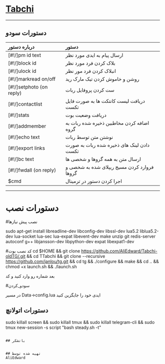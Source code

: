 # [Tabchi](https://telegram.me/LuaError)
* * *

## دستورات سودو

| درباره دستور | دستور |
|:--------|:-------------------------------------------|
| [#!/]pm id text | ارسال پیام به ایدی مورد نظر |
| [#!/]block id | بلاک کردن فرد مورد نظر |
| [#!/]ulock id | انبلاک کردن فرد مور نظر |
| [#!/]markread on/off | روشن و خاموش کردن تیک مارک رید |
| [#!/]setphoto (on reply) | ست کردن پروفایل ربات |
| [#!/]contactlist | دریافت لیست کانتکت ها به صورت فایل تکست |
| [#!/]stats | دریافت وضعیت بوت |
| [#!/]addmember | اضافه کردن مخاطبین ذخیره شده ربات به گروه |
| [#!/]echo text | نوشتن متن توسط ربات |
| [#!/]export links | دادن لینک های ذخیره شده ربات به صورت تکست |
| [#!/]bc text | ارسال متن به همه گروها و شخصی ها |
| [#!/]fwdall (on reply) | فروارد کردن مسیج ریپلای شده به شخصی و گروها |
| $cmd | اجرا کردن دستور در ترمینال |

* * *


# دستورات نصب

#نصب پیش نیازها

sudo apt-get install libreadline-dev libconfig-dev libssl-dev lua5.2 liblua5.2-dev lua-socket lua-sec lua-expat libevent-dev make unzip git redis-server autoconf g++ libjansson-dev libpython-dev expat libexpat1-dev

#کد نصب بوت
cd $HOME && git clone https://github.com/AliEdward/Tabchi-oldTG/.git && cd TTabchi && git clone --recursive https://github.com/janlou/tg.git && cd tg && ./configure && make && cd .. && chmod +x launch.sh && ./launch.sh

بعد شماره رو وارد کنید و کد

#سودو_کردن

در مسیر Data->config.lua
ایدی خود را جایگزین کنید

## دستورات اتولانچ

sudo killall screen && sudo killall tmux && sudo killall telegram-cli && sudo tmux new-session -s script "bash steady.sh -t"
```

## باتشکر


## تهیه شده توسط
AliEdward
